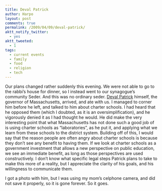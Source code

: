 ```yaml
---
title: Deval Patrick
author: Harpo
layout: post
comments: true
permalink: /2009/04/09/deval-patrick/
aktt_notify_twitter:
  - yes
aktt_tweeted:
  - 1
tags:
  - current events
  - family
  - food
  - religion
  - tech
---
```

Our plans changed rather suddenly this evening. We were not able to go to the rabbi&#8217;s house for dinner, so I instead went to our synagogue&#8217;s community Seder. And this was no ordinary seder. <a href="http://en.wikipedia.org/wiki/Deval_Patrick" target="_blank">Deval Patrick</a> himself, the governor of Massachusetts, arrived, and ate with us. I managed to corner him before he left, and talked to him about charter schools. I had heard that he opposed them (which I doubted, as it is an oversimplification), and he vigorously denied it as I had thought he would. He did make the very interesting point that what Massachusetts has not done such a good job of is using charter schools as &#8220;laboratories&#8221;, as he put it, and applying what we learn from these schools to the district system. Building off of this, I would say that the reason people are often angry about charter schools is because they don&#8217;t see any benefit to having them. If we look at charter schools as a government investment that allows a new perspective on public education, we see an immediate benefit, as long as those perspectives are used constructively. I don&#8217;t know what specific legal steps Patrick plans to take to make this more of a reality, but I appreciate the clarity of his goals, and his willingness to communicate them.

I got a photo with him, but I was using my mom&#8217;s celphone camera, and did not save it properly, so it is gone forever. So it goes.